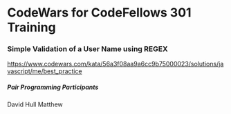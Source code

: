 # CodeWars for CodeFellows 301 Training



### Simple Validation of a User Name using REGEX
https://www.codewars.com/kata/56a3f08aa9a6cc9b75000023/solutions/javascript/me/best_practice

##### Pair Programming Participants
David Hull
Matthew
